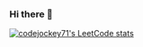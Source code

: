 ### Hi there 👋

[![codejockey71's LeetCode stats](https://leetcode-stats-six.vercel.app/?username=codejockey71)](https://github.com/KnlnKS/leetcode-stats)

<!--
**Vani-code-sys/Vani-code-sys** is a ✨ _special_ ✨ repository because its `README.md` (this file) appears on your GitHub profile.

Here are some ideas to get you started:

- 🔭 I’m currently working on ...
- 🌱 I’m currently learning ...
- 👯 I’m looking to collaborate on ...
- 🤔 I’m looking for help with ...
- 💬 Ask me about ...
- 📫 How to reach me: ...
- 😄 Pronouns: ...
- ⚡ Fun fact: ...
-->
